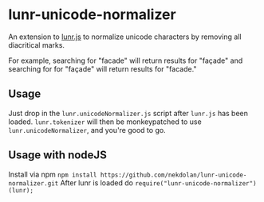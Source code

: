 # lunr-unicode-normalizer

An extension to [lunr.js](http://lunrjs.com/) to normalize unicode characters
by removing all diacritical marks.

For example, searching for "facade" will return results for "façade" and
searching for for "façade" will return results for "facade."


## Usage

Just drop in the `lunr.unicodeNormalizer.js` script after `lunr.js` has been
loaded. `lunr.tokenizer` will then be monkeypatched to use
`lunr.unicodeNormalizer`, and you're good to go.

## Usage with nodeJS

Install via npm `npm install https://github.com/nekdolan/lunr-unicode-normalizer.git`
After lunr is loaded do `require("lunr-unicode-normalizer")(lunr);`